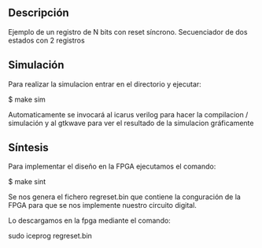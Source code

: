 ## Descripción
Ejemplo de un registro de N bits con reset síncrono. Secuenciador de dos estados con 2 registros

## Simulación

Para realizar la simulacion entrar en el directorio y ejecutar:

$ make sim

Automaticamente se invocará al icarus verilog para hacer la compilacion / simulación y al gtkwave para ver el resultado de la simulacion gráficamente

## Síntesis

Para implementar el diseño en la FPGA ejecutamos el comando:

$ make sint

Se nos genera el fichero regreset.bin que contiene la conguración de la FPGA para que se nos implemente nuestro circuito digital.

Lo descargamos en la fpga mediante el comando:

sudo iceprog regreset.bin





